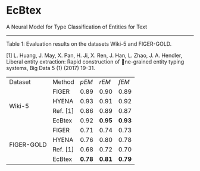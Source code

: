 # EcBtex
A Neural Model for Type Classification of Entities for Text

<table class="table table-bordered table-striped table-condensed">
    <tr>
        <td>Dataset</td>
	<td>Method</td>
	<td><i>pEM<i></td>
	<td><i>rEM<i></td>
	<td><i>fEM<i></td>
    </tr>
    <tr>
        <td rowspan="4"> Wiki-5</td>
	<td>FIGER</td>
	<td>0.89</td>
	<td>0.90</td>
	<td>0.89</td>
    </tr>
    <tr>
	<td>HYENA</td>
	<td>0.93</td>
	<td>0.91</td>
	<td>0.92</td>
    </tr>
    <tr>
	<td>Ref. [1] </td>
	<td>0.86</td>
	<td>0.89</td>
	<td>0.87</td>
    </tr>
    <tr>
	<td>EcBtex</td>
	<td>0.92</td>
	<td><b>0.95<b></td>
	<td><b>0.93<b></td>
    </tr>
    <tr>
	<td rowspan="4">FIGER-GOLD</td>
	<td>FIGER</td>
	<td>0.71</td>
	<td>0.74</td>
	<td>0.73</td>
    </tr>
    <tr>
	<td>HYENA</td>
	<td>0.76</td>
	<td>0.80</td>
	<td>0.78</td>
    </tr>
    <tr>
	<td>Ref. [1]</td>
	<td>0.68</td>
	<td>0.72</td>
	<td>0.70</td>
    </tr>
    <tr>
	<td>EcBtex</td>
	<td><b>0.78<b></td>
	<td><b>0.81<b></td>
	<td><b>0.79<b></td>
    </tr>

--------------------- 
Table 1: Evaluation results on the datasets Wiki-5 and FIGER-GOLD.

[1] L. Huang, J. May, X. Pan, H. Ji, X. Ren, J. Han, L. Zhao, J. A. Hendler, Liberal entity extraction: Rapid construction of ne-grained entity typing systems, Big Data 5 (1) (2017) 19-31.
